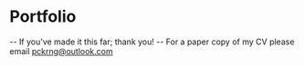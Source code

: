 # Portfolio

-- If you've made it this far; thank you! 
-- For a paper copy of my CV please email pckrng@outlook.com

